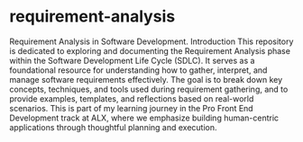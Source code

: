 # requirement-analysis
Requirement Analysis in Software Development.
Introduction
This repository is dedicated to exploring and documenting the Requirement Analysis phase within the Software Development Life Cycle (SDLC). It serves as a foundational resource for understanding how to gather, interpret, and manage software requirements effectively.
The goal is to break down key concepts, techniques, and tools used during requirement gathering, and to provide examples, templates, and reflections based on real-world scenarios. This is part of my learning journey in the Pro Front End Development track at ALX, where we emphasize building human-centric applications through thoughtful planning and execution.
